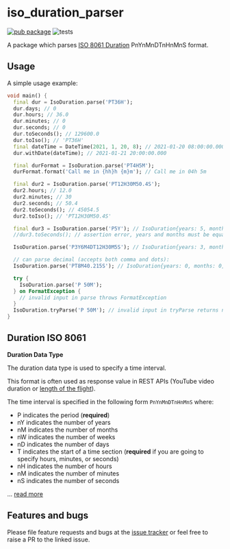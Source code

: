 # iso_duration_parser

[![pub package](https://img.shields.io/pub/v/iso_duration_parser.svg)](https://pub.dev/packages/iso_duration_parser) ![tests](https://github.com/mzdm/iso_duration_parser/actions/workflows/main.yml/badge.svg)

A package which parses [ISO 8061 Duration](https://en.wikipedia.org/wiki/ISO_8601#Durations) PnYnMnDTnHnMnS format.

## Usage

A simple usage example:

```dart
void main() {
  final dur = IsoDuration.parse('PT36H');
  dur.days; // 0
  dur.hours; // 36.0
  dur.minutes; // 0
  dur.seconds; // 0
  dur.toSeconds(); // 129600.0
  dur.toIso(); // 'PT36H'
  final dateTime = DateTime(2021, 1, 20, 8); // 2021-01-20 08:00:00.000
  dur.withDate(dateTime); // 2021-01-21 20:00:00.000

  final durFormat = IsoDuration.parse('PT4H5M');
  durFormat.format('Call me in {hh}h {m}m'); // Call me in 04h 5m

  final dur2 = IsoDuration.parse('PT12H30M50.4S');
  dur2.hours; // 12.0
  dur2.minutes; // 30
  dur2.seconds; // 50.4
  dur2.toSeconds(); // 45054.5
  dur2.toIso(); // 'PT12H30M50.4S'

  final dur3 = IsoDuration.parse('P5Y'); // IsoDuration{years: 5, months: 0, weeks: 0, days: 0, hours: 0, minutes: 0, seconds: 0};
  //dur3.toSeconds(); // assertion error, years and months must be equal to 0

  IsoDuration.parse('P3Y6M4DT12H30M5S'); // IsoDuration{years: 3, months: 6, weeks: 0, days: 4, hours: 12, minutes: 30, seconds: 5};

  // can parse decimal (accepts both comma and dots):
  IsoDuration.parse('PT8M40.215S'); // IsoDuration{years: 0, months: 0, weeks: 0, days: 0, hours: 0, minutes: 8, seconds: 40.215};

  try {
    IsoDuration.parse('P 50M');
  } on FormatException {
    // invalid input in parse throws FormatException
  }
  IsoDuration.tryParse('P 50M'); // invalid input in tryParse returns null
}
```

## Duration ISO 8061

**Duration Data Type**

The duration data type is used to specify a time interval.

This format is often used as response value in REST APIs (YouTube video duration or [length of the flight](https://developers.amadeus.com/self-service/category/air/api-doc/flight-offers-search/api-reference)).

The time interval is specified in the following form `PnYnMnDTnHnMnS` where:</br>
- P indicates the period (**required**)</br>
- nY indicates the number of years</br>
- nM indicates the number of months</br>
- nW indicates the number of weeks</br>
- nD indicates the number of days</br>
- T indicates the start of a time section (**required** if you are going to specify hours, minutes, or seconds)</br>
- nH indicates the number of hours</br>
- nM indicates the number of minutes</br>
- nS indicates the number of seconds</br>

... [read more](https://www.w3schools.com/xml/schema_dtypes_date.asp)

## Features and bugs

Please file feature requests and bugs at the [issue tracker](https://github.com/mzdm/iso_duration_parser/issues) or feel free to raise a PR to the linked issue.
